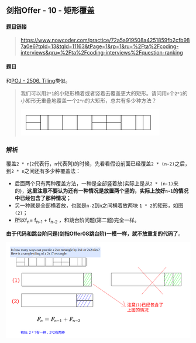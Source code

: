 ## 剑指Offer - 10 - 矩形覆盖

#### [题目链接](https://www.nowcoder.com/practice/72a5a919508a4251859fb2cfb987a0e6?tpId=13&tqId=11163&tPage=1&rp=1&ru=%2Fta%2Fcoding-interviews&qru=%2Fta%2Fcoding-interviews%2Fquestion-ranking)

> https://www.nowcoder.com/practice/72a5a919508a4251859fb2cfb987a0e6?tpId=13&tqId=11163&tPage=1&rp=1&ru=%2Fta%2Fcoding-interviews&qru=%2Fta%2Fcoding-interviews%2Fquestion-ranking

#### 题目

和[POJ - 2506. Tiling](http://poj.org/problem?id=2506)类似。

> 我们可以用`2*1`的小矩形横着或者竖着去覆盖更大的矩形。请问用`n`个`2*1`的小矩形无重叠地覆盖一个`2*n`的大矩形，总共有多少种方法？
>
> ![](images/10_t.png)

### 解析

覆盖`2 * n`(`2`代表行，`n`代表列)的时候，先看看假设前面已经覆盖`2 * (n-2)`之后，到`2 * n`之间还有多少种覆盖法：

* 后面两个只有两种覆盖方法，一种是全部竖着放(实际上是从`2 * (n-1)`来的)，**这里注意不要认为还有一种情况是放置两个竖的，实际上放好`n-1`的情况中已经包含了那种情况；**
* 另一种就是全部横着放，也就是`n-2`到`n`之间横着放两块 `1 * 2`的矩形，如图`(2)`；
* 所以f<sub>n</sub>= f<sub>n-1</sub> + f<sub>n-2</sub> ，和跳台阶问题(第二题)完全一样。

**由于代码和跳台阶问题(剑指Offer08跳台阶)一模一样，就不放重复的代码了**。

![](images/10_s.png)

